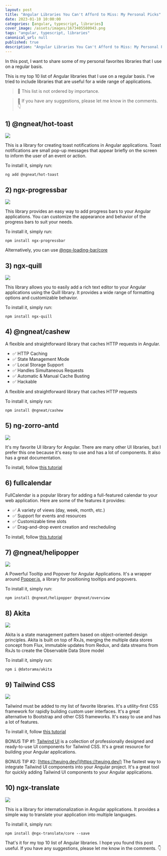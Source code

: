 ```yaml
---
layout: post
title: "Angular Libraries You Can't Afford to Miss: My Personal Picks"
date: 2023-01-10 10:00:00
categories: [angular, typescript, libraries]
cover_image: /assets/images/1673405580943.png
tags: "angular, typescript, libraries"
canonical_url: null
published: true
description: "Angular Libraries You Can't Afford to Miss: My Personal Picks"
---
```


In this post, I want to share some of my personal favorites libraries that I use on a regular basis.

This is my top 10 list of Angular libraries that I use on a regular basis. I've tried to include libraries that are useful for a wide range of applications.

> 📍 This list is not ordered by importance.

> 📍 If you have any suggestions, please let me know in the comments. 👇

## 1) @ngneat/hot-toast

![](/assets/images/1673405580937.png)

This is a library for creating toast notifications in Angular applications. Toast notifications are small pop-up messages that appear briefly on the screen to inform the user of an event or action.

To install it, simply run:

```
ng add @ngneat/hot-toast
```

## 2) ngx-progressbar

![](/assets/images/1673405580940.png)

This library provides an easy way to add progress bars to your Angular applications. You can customize the appearance and behavior of the progress bars to suit your needs.

To install it, simply run:

```
npm install ngx-progressbar
```

Alternatively, you can use [@ngx-loading-bar/core](https://www.npmjs.com/package/ngx-progressbar)

## 3) ngx-quill

![](/assets/images/1673405580951.png)

This library allows you to easily add a rich text editor to your Angular applications using the Quill library. It provides a wide range of formatting options and customizable behavior.

To install it, simply run:

```
npm install ngx-quill
```

## 4) @ngneat/cashew

A flexible and straightforward library that caches HTTP requests in Angular.

- ✅ HTTP Caching
- ✅ State Management Mode
- ✅ Local Storage Support
- ✅ Handles Simultaneous Requests
- ✅ Automatic & Manual Cache Busting
- ✅ Hackable

A flexible and straightforward library that caches HTTP requests

To install it, simply run:

```
npm install @ngneat/cashew
```

## 5) ng-zorro-antd

![](/assets/images/1673405580947.png)

It's my favorite UI library for Angular. There are many other UI libraries, but I prefer this one because it's easy to use and has a lot of components. It also has a great documentation.

To install, follow [this tutorial](https://ng.ant.design/docs/getting-started/en)

## 6) fullcalendar

FullCalendar is a popular library for adding a full-featured calendar to your web application. Here are some of the features it provides:

- ✅ A variety of views (day, week, month, etc.)
- ✅ Support for events and resources
- ✅ Customizable time slots
- ✅ Drag-and-drop event creation and rescheduling

To install, follow [this tutorial](https://fullcalendar.io/docs/angular)

## 7) @ngneat/helipopper

![](/assets/images/1673405580952.png)

A Powerful Tooltip and Popover for Angular Applications. It's a wrapper around [Popper.js](https://popper.js.org/), a library for positioning tooltips and popovers.

To install it, simply run:

```
npm install @ngneat/helipopper @ngneat/overview
```

## 8) Akita

![](/assets/images/1673405580996.png)

Akita is a state management pattern based on object-oriented design principles. Akita is built on top of RxJs, merging the multiple data stores concept from Flux, immutable updates from Redux, and data streams from RxJs to create the Observable Data Store model

To install it, simply run:

```
npm i @datorama/akita
```

## 9) Tailwind CSS

![](/assets/images/1673405580958.png)

Tailwind must be added to my list of favorite libraries. It's a utility-first CSS framework for rapidly building custom user interfaces. It's a great alternative to Bootstrap and other CSS frameworks. It's easy to use and has a lot of features.

To install it, follow [this tutorial](https://tailwindcss.com/docs/guides/angular)

BONUS TIP #1: [Tailwind UI](https://tailwindui.com/) is a collection of professionally designed and ready-to-use UI components for Tailwind CSS. It's a great resource for building your Angular applications.

BONUS TIP #2: [https://twuing.dev/](https://twuing.dev/) The fastest way to integrate Tailwind UI components into your Angular project. It's a great tool for quickly adding Tailwind UI components to your Angular applications.

## 10) ngx-translate

![](/assets/images/1673405581012.png)

This is a library for internationalization in Angular applications. It provides a simple way to translate your application into multiple languages.

To install it, simply run:

```
npm install @ngx-translate/core --save
```

That's it for my top 10 list of Angular libraries. I hope you found this post useful. If you have any suggestions, please let me know in the comments. 👇
